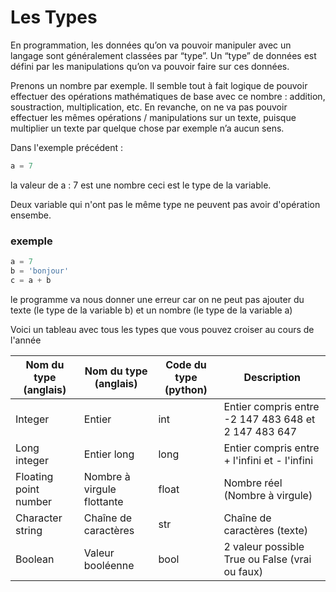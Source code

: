 # Les Types 

En programmation, les données qu’on va pouvoir manipuler avec un langage sont généralement classées par “type”.
Un “type” de données est défini par les manipulations qu’on va pouvoir faire sur ces données.

Prenons un nombre par exemple. Il semble tout à fait logique de pouvoir effectuer des opérations mathématiques de base avec ce nombre : addition, soustraction, multiplication, etc. En revanche, on ne va pas pouvoir effectuer les mêmes opérations / manipulations sur un texte, puisque multiplier un texte par quelque chose par exemple n’a aucun sens.

Dans l'exemple précédent :

````python
a = 7
````

la valeur de a : 7 est une nombre ceci est le type de la variable.

Deux variable qui n'ont pas le même type ne peuvent pas avoir d'opération ensembe.

### exemple 

````python
a = 7
b = 'bonjour'
c = a + b
````

le programme va nous donner une erreur car on ne peut pas ajouter du texte (le type de la variable b) et un nombre (le type de la variable a)

Voici un tableau avec tous les types que vous pouvez croiser au cours de l'année 

| Nom du type (anglais) | Nom du type (anglais) | Code du type (python) | Description |
| -- | -- | -- | -- |
| Integer |  	Entier | int | Entier compris entre -2 147 483 648 et 2 147 483 647 |
| Long integer | Entier long | long | Entier compris entre + l'infini et - l'infini |
| Floating point number | Nombre à virgule flottante | float | Nombre réel (Nombre à virgule) |
| Character string | Chaîne de caractères | str | Chaîne de caractères (texte) |
| Boolean| Valeur booléenne | bool | 2 valeur possible True ou False (vrai ou faux) |




